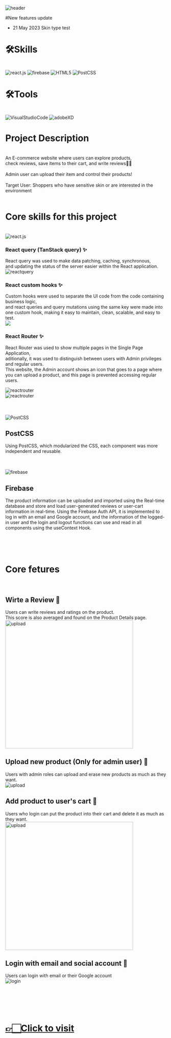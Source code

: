 ![header](https://capsule-render.vercel.app/api?type=waving&color=d4a373&height=300&section=header&text=Skin%20care%20e-commerce%20website&fontSize=60&website&animation=fadeIn&fontColor=fff)

#New features update
<ul>
 <li>21 May 2023 <string>Skin type test</strong></li>
 </ul>

# 🛠Skills

<br>
<img alt="react.js" src="https://img.shields.io/badge/React-20232A?style=for-the-badge&logo=react&logoColor=61DAFB"/>
<img alt="firebase" src="https://img.shields.io/badge/firebase-ffca28?style=for-the-badge&logo=firebase&logoColor=black" />
<img alt="HTML5" src ="https://img.shields.io/badge/HTML5-E34F26.svg?&style=for-the-badge&logo=HTML5&logoColor=fff"/>
<img alt="PostCSS" src ="https://img.shields.io/badge/PostCSS-F43059.svg?&style=for-the-badge&logo=CSSWizardry&logoColor=fff"/>
<br>


# 🛠Tools

<br>
<img alt="VisualStudioCode" src ="https://img.shields.io/badge/VisualStudioCode-007ACC.svg?&style=for-the-badge&logo=Visual Studio Code&logoColor=fff"/>
<img alt="adobeXD" src="https://img.shields.io/badge/Adobe%20XD-470137?style=for-the-badge&logo=Adobe%20XD&logoColor=#FF61F6" />
<br>

# Project Description

<br>
An E-commerce website where users can explore products, <br/>
check reviews, save items to their cart, and write reviews✍🏻 <br/> <br/>
Admin user can upload their item and control their products! <br/><br/>
Target User: Shoppers who have sensitive skin or are interested in the environment
<br/>
<br/>

# Core skills for this project

</br>
<img alt="react.js" src="https://img.shields.io/badge/React-20232A?style=for-the-badge&logo=react&logoColor=61DAFB"/>

### React query (TanStack query) ✨

React query was used to make data patching, caching, synchronous, <br/>
and updating the status of the server easier within the React application.
</br>
<img src="https://res.cloudinary.com/nara9709/image/upload/v1675828949/reactquery_djr24b.png" alt="reactquery"/>

### React custom hooks ✨

Custom hooks were used to separate the UI code from the code containing business logic, <br/>
and react queries and query mutations using the same key were made into one custom hook, making it easy to maintain, clean, scalable, and easy to test.
</br>
<img src="https://res.cloudinary.com/nara9709/image/upload/v1675828952/customhook_vhfl4a.png"/>

### React Router ✨

React Router was used to show multiple pages in the Single Page Application, <br/>
aditionally, it was used to distinguish between users with Admin privileges and regular users. <br/>
This website, the Admin account shows an icon that goes to a page where you can upload a product, and this page is prevented accessing regular users.
</br>

<img src="https://res.cloudinary.com/nara9709/image/upload/v1675831058/reactrouter1_l92rp3.png" alt="reactrouter" />
<br/>
<img src="https://res.cloudinary.com/nara9709/image/upload/v1675831058/reactrouter2_bbosdu.png" alt="reactrouter" />
</br>
</br>
</br>
</br>

 <img alt="PostCSS" src ="https://img.shields.io/badge/PostCSS-F43059.svg?&style=for-the-badge&logo=CSSWizardry&logoColor=fff"/>

## PostCSS

Using PostCSS, which modularized the CSS, each component was more independent and reusable.
</br>
</br>
</br>

<img alt="firebase" src="https://img.shields.io/badge/firebase-ffca28?style=for-the-badge&logo=firebase&logoColor=black" />

## Firebase

The product information can be uploaded and imported using the Real-time database and store and load user-generated reviews or user-cart information in real-time. Using the Firebase Auth API, it is implemented to log in with an email and Google account, and the information of the logged-in user and the login and logout functions can use and read in all components using the useContext Hook.

</br>

<br/>
<br/>

# Core fetures

</br>

## Wirte a Review 🌟

Users can write reviews and ratings on the product. <br/>
This score is also averaged and found on the Product Details page.
<br/>
<img src="https://res.cloudinary.com/nara9709/image/upload/v1675833060/review_1_naooax.gif" width="400" height="400" alt="upload" />
<br/>

## Upload new product (Only for admin user) 🌟

Users with admin roles can upload and erase new products as much as they want.
<br/>
<img src="https://res.cloudinary.com/nara9709/image/upload/v1675832507/upload_2_xy29za.gif" alt="upload" />

## Add product to user's cart 🌟

Users who login can put the product into their cart and delete it as much as they want.
<br/>
<img src="https://res.cloudinary.com/nara9709/image/upload/v1675833034/cart_1_oqnbrt.gif" width="400" height="400" alt="upload" />

## Login with email and social account 🌟

Users can login with email or their Google account
<br/>
<img src="https://res.cloudinary.com/nara9709/image/upload/v1675832505/login_1_tfeslr.gif" alt="login" />

<br/>
<br/>
<br/>
<br/>

# <a href="https://ski-n-body.netlify.app/"> 👉🏻Click to visit </a>
